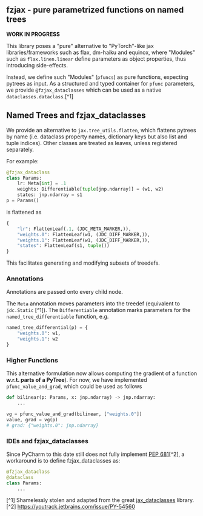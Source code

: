 fzjax - pure parametrized functions on named trees
--------------------------------------------------
**WORK IN PROGRESS**

This library poses a "pure" alternative to "PyTorch"-like jax libraries/frameworks such as
flax, dm-haiku and equinox, where "Modules" such as `flax.linen.linear` define
parameters as object properties, thus introducing side-effects.

Instead, we define such "Modules" (`pfuncs`) as pure functions, expecting pytrees as input.
As a structured and typed container for `pfunc` parameters, we provide `@fzjax_dataclasses`
which can be used as a native `dataclasses.dataclass`.[^1]


## Named Trees and fzjax_dataclasses
We provide an alternative to `jax.tree_utils.flatten`, which flattens pytrees by name
(i.e. dataclass property names, dictionary keys but also list and tuple indices).
Other classes are treated as leaves, unless registered separately.

For example:

```python
@fzjax_dataclass
class Params:
    lr: Meta[int] = .1
    weights: Differentiable[tuple[jnp.ndarray]] = (w1, w2)
    states: jnp.ndarray = s1
p = Params()
```
is flattened as 
```python
{
    "lr": FlattenLeaf(.1, (JDC_META_MARKER,)),
    "weights.0": FlattenLeaf(w1, (JDC_DIFF_MARKER,)),
    "weights.1": FlattenLeaf(w1, (JDC_DIFF_MARKER,)),
    "states": FlattenLeaf(s1, tuple())
}
```

This facilitates generating and modifying subsets of treedefs. 

### Annotations
Annotations are passed onto every child node.

The `Meta` annotation moves parameters into the treedef (equivalent to `jdc.Static` [^1]).
The `Differentiable` annotation marks parameters for the `named_tree_differentiable` function,
e.g.
```python
named_tree_differential(p) = {
    "weights.0": w1,
    "weights.1": w2
}
```

### Higher Functions
This alternative formulation now allows computing the gradient of a function **w.r.t. parts of a PyTree**).
For now, we have implemented `pfunc_value_and_grad`, which could be used as follows
```python
def bilinear(p: Params, x: jnp.ndarray) -> jnp.ndarray:
    ...

vg = pfunc_value_and_grad(bilinear, ["weights.0"])
value, grad = vg(p)
# grad: {"weights.0": jnp.ndarray}
```


### IDEs and fzjax_dataclasses
Since PyCharm to this date still does not fully implement [PEP 681](https://peps.python.org/pep-0681/)[^2],
a workaround is to define fzjax_dataclasses as:

```python
@fzjax_dataclass
@dataclass
class Params:
    ...
```

[^1] Shamelessly stolen and adapted from the great [jax_dataclasses](https://github.com/brentyi/jax_dataclasses) library.
[^2] https://youtrack.jetbrains.com/issue/PY-54560